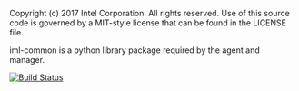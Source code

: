 Copyright (c) 2017 Intel Corporation. All rights reserved.
Use of this source code is governed by a MIT-style
license that can be found in the LICENSE file.

iml-common is a python library package required by the agent and manager.

[![Build Status](https://travis-ci.org/intel-hpdd/iml-common.svg?branch=master)](https://travis-ci.org/intel-hpdd/iml-common)
